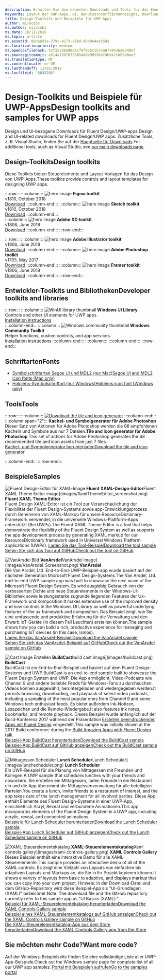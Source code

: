 ```yaml
---
description: Erhalten Sie die neuesten Downloads und Tools für das Benutzeroberflächenlayout und Steuerelementdesign für UWP-Apps.
keywords: Layout der UWP-Apps, UI, Benutzeroberflächendesigns, Downloads, UWP-Tools
title: Design-Toolkits und Beispiele für UWP-Apps
author: mijacobs
ms.author: mijacobs
ms.date: 10/11/2018
ms.topic: article
ms.assetid: 88da6d1a-379c-4173-a56d-d8b9a4eab5da
ms.localizationpriority: medium
ms.openlocfilehash: 42f223b858861cf0f965c5b7ea8778426a8340af
ms.sourcegitcommit: e814a13978f33654d8e995584f4b047cb53e0aef
ms.translationtype: MT
ms.contentlocale: de-DE
ms.lasthandoff: 11/05/2018
ms.locfileid: "6038288"
---
```

# <a name="design-toolkits-and-samples-for-uwp-apps"></a><span data-ttu-id="5a8a8-104">Design-Toolkits und Beispiele für UWP-Apps</span><span class="sxs-lookup"><span data-stu-id="5a8a8-104">Design toolkits and samples for UWP apps</span></span>
 

<span data-ttu-id="5a8a8-105">Design und UI-bezogene Downloads für Fluent Design/UWP-apps.</span><span class="sxs-lookup"><span data-stu-id="5a8a8-105">Design and UI-related downloads for Fluent Design/UWP apps.</span></span> <span data-ttu-id="5a8a8-106">Zusätzliche Tools, z. B. Visual Studio, finden Sie auf der <a href="https://developer.microsoft.com/downloads">Hauptseite für Downloads</a>.</span><span class="sxs-lookup"><span data-stu-id="5a8a8-106">For additional tools, such as Visual Studio, see <a href="https://developer.microsoft.com/downloads">our main downloads page</a>.</span></span> 


## <a name="design-toolkits"></a><span data-ttu-id="5a8a8-107">Design-Toolkits</span><span class="sxs-lookup"><span data-stu-id="5a8a8-107">Design toolkits</span></span>

<span data-ttu-id="5a8a8-108">Diese Toolkits bieten Steuerelemente und Layout-Vorlagen für das Design von UWP-Apps.</span><span class="sxs-lookup"><span data-stu-id="5a8a8-108">These toolkits provide controls and layout templates for designing UWP apps.</span></span>

:::row:::
    :::column:::
        ![hero image](images/figma.png)
        <b>Figma toolkit</b><br>
        v1810, October 2018<br>
        <a href="https://aka.ms/figmatoolkit">Download</a>
    :::column-end:::
    :::column:::
        ![hero image](images/sketch.png)
        <b>Sketch toolkit</b><br>
        v1810, October 2018<br>
        <a href="https://aka.ms/sketchtoolkit">Download</a>
    :::column-end:::    
    :::column:::
        ![hero image](images/adobe-xd.png)
        <b>Adobe XD toolkit</b><br>
        v1806, June 2018<br>
        <a href="https://aka.ms/adobexdtoolkit">Download</a>
    :::column-end:::
:::row-end:::

:::row:::
    :::column:::
        ![hero image](images/adobe-illustrator.png)
        <b>Adobe Illustrator toolkit</b><br>
        v1806, June 2018<br>
        <a href="https://aka.ms/adobeillustratortoolkit">Download</a>
    :::column-end:::
    :::column:::
        ![hero image](images/adobe-photoshop.png)
        <b>Adobe Photoshop toolkit</b><br>
        v1705, May 2017<br>
        <a href="https://aka.ms/adobephotoshoptoolkit">Download</a>
    :::column-end:::
    :::column:::
        ![hero image](images/framer.png)
        <b>Framer toolkit</b><br>
        v1806, June 2018<br>
        <a href="https://aka.ms/framertoolkit">Download</a>
    :::column-end:::
:::row-end:::

## <a name="developer-toolkits-and-libraries"></a><span data-ttu-id="5a8a8-109">Entwickler-Toolkits und Bibliotheken</span><span class="sxs-lookup"><span data-stu-id="5a8a8-109">Developer toolkits and libraries</span></span>

:::row:::
    :::column:::
        ![WinUI library thumbnail](images/WinUI-library.png)
        <b>Windows UI Library</b><br>
        Controls and other UI elements for UWP apps.<br/>
        <a href="/uwp/toolkits/winui/getting-started">Installation instructions</a><br/>
    :::column-end:::
    :::column:::
        ![Windows community thumbnail](images/Windows-community-toolkit.png)
        <b>Windows Community Toolkit</b><br>
        Helper functions, custom controls, and app services.<br />
        <a href="/windows/uwpcommunitytoolkit/getting-started">Installation instructions</a>
    :::column-end:::
    :::column:::
    :::column-end:::
:::row-end:::

## <a name="fonts"></a><span data-ttu-id="5a8a8-110">Schriftarten</span><span class="sxs-lookup"><span data-stu-id="5a8a8-110">Fonts</span></span>

* <a href="https://aka.ms/SegoeFonts"><span data-ttu-id="5a8a8-111">Symbolschriftarten Segoe UI und MDL2 (nur Mac)</span><span class="sxs-lookup"><span data-stu-id="5a8a8-111">Segoe UI and MDL2 icon fonts (Mac only)</span></span></a>
* <a href="https://aka.ms/hololensiconfont"><span data-ttu-id="5a8a8-112">Hololens-Symbolschriftart (nur Windows)</span><span class="sxs-lookup"><span data-stu-id="5a8a8-112">Hololens icon font (Windows only)</span></span></a>

## <a name="tools"></a><span data-ttu-id="5a8a8-113">Tools</span><span class="sxs-lookup"><span data-stu-id="5a8a8-113">Tools</span></span>

:::row:::
    :::column:::
        <a href="http://go.microsoft.com/fwlink/p/?LinkId=760394"><img src="images/tile-icon-generator.png" alt="Download the tile and icon generator"/></a>
    :::column-end:::
    :::column span="2":::
      <span data-ttu-id="5a8a8-114">**Kachel- und Symbolgenerator für Adobe Photoshop** Dieser Satz von Aktionen für Adobe Photoshop werden die 68 empfohlenen Kacheln und Symbole aus nur 7 Dateien.</span><span class="sxs-lookup"><span data-stu-id="5a8a8-114">**Tile and icon generator for Adobe Photoshop** This set of actions for Adobe Photoshop generates the 68 recommended tile and icon assets from just 7 files.</span></span> <br/><a href="http://go.microsoft.com/fwlink/p/?LinkId=760394"><span data-ttu-id="5a8a8-115">Kachel- und Symbolgenerator herunterladen</span><span class="sxs-lookup"><span data-stu-id="5a8a8-115">Download the tile and icon generator</span></span></a></p>
    :::column-end:::
:::row-end:::

    
## <a name="samples"></a><span data-ttu-id="5a8a8-116">Beispiele</span><span class="sxs-lookup"><span data-stu-id="5a8a8-116">Samples</span></span>

![<span data-ttu-id="5a8a8-117">Fluent Design-Editor für XAML-Image](images/XamlThemeEditor_screenshot.png)
**Fluent XAML-Design-Editor**</span><span class="sxs-lookup"><span data-stu-id="5a8a8-117">Fluent XAML Theme Editor image](images/XamlThemeEditor_screenshot.png)
**Fluent XAML Theme Editor**</span></span><br>
<span data-ttu-id="5a8a8-118">Fluent Design XAML-Editor ist ein Tool zur Veranschaulichung der Flexibilität der Fluent Design-Systems sowie app-Entwicklungsprozess durch Generieren von XAML-Markup für unsere ResourceDictionary-Framework verwendet, in die universelle Windows-Plattform-Apps unterstützt (Bei UWPs).</span><span class="sxs-lookup"><span data-stu-id="5a8a8-118">The Fluent XAML Theme Editor is a tool that helps demonstrate the flexibility of the Fluent Design System as well as supports the app development process by generating XAML markup for our ResourceDictionary framework used in Universal Windows Platform applications (UWPs).</span></span>
<a href="https://github.com/Microsoft/fluent-xaml-theme-editor/archive/master.zip"><span data-ttu-id="5a8a8-119">Laden Sie das Tool-Beispiel</span><span class="sxs-lookup"><span data-stu-id="5a8a8-119">Download the tool sample</span></span></a> <br><a href="https://github.com/Microsoft/fluent-xaml-theme-editor"><span data-ttu-id="5a8a8-120">Sehen Sie sich das Tool auf GitHub</span><span class="sxs-lookup"><span data-stu-id="5a8a8-120">Check out the tool on GitHub</span></span></a>

![<span data-ttu-id="5a8a8-121">VanArsdel Bild](images/VanArsdel_Screenshot.png)
**VanArsdel**</span><span class="sxs-lookup"><span data-stu-id="5a8a8-121">VanArsdel image](images/VanArsdel_Screenshot.png)
**VanArsdel**</span></span><br>
<span data-ttu-id="5a8a8-122">Die Van Arsdel, Ltd. End-to-End-UWP-Beispiel-app wurde basiert auf der nächsten Generation Microsoft Fluent Design-Systems.</span><span class="sxs-lookup"><span data-stu-id="5a8a8-122">The Van Arsdel, Ltd. end-to-end UWP sample app was built to showcase the next wave of the Microsoft Fluent Design System.</span></span> <span data-ttu-id="5a8a8-123">Es wird ausgiebig Gebrauch von der verbesserten Dichte und neue Steuerelemente in der <a herf="https://docs.microsoft.com/uwp/toolkits/winui/">Windows-UI-Bibliothek</a> sowie leistungsstarke zugrunde liegenden Features der Ux-Framework und Komposition.</span><span class="sxs-lookup"><span data-stu-id="5a8a8-123">It makes extensive use of the improved density and new controls in the <a herf="https://docs.microsoft.com/uwp/toolkits/winui/">Windows UI Library</a> as well as powerful underlying features of the ux framework and composition.</span></span> <span data-ttu-id="5a8a8-124">Das Beispiel zeigt, wie Sie eine umfassende und produktive Erfahrung für die Verwaltung und den Erwerb IoT-Geräte (in diesem Fall Leuchten) erstellen können.</span><span class="sxs-lookup"><span data-stu-id="5a8a8-124">The sample shows how you can build a rich, productive experience for managing and purchasing IoT devices (in this case, lamps).</span></span><br>
<a href="https://github.com/Microsoft/VanArsdel/archive/master.zip"><span data-ttu-id="5a8a8-125">Laden Sie das VanArsdel-Beispiel</span><span class="sxs-lookup"><span data-stu-id="5a8a8-125">Download the VanArsdel sample</span></span></a> <br><a href="https://github.com/microsoft/vanarsdel"><span data-ttu-id="5a8a8-126">Sehen Sie sich das VanArsdel-Beispiel auf GitHub</span><span class="sxs-lookup"><span data-stu-id="5a8a8-126">Check out the VanArsdel sample on GitHub</span></span></a>

![<span data-ttu-id="5a8a8-127">Cast Image Erstellen](images/buildcast.png)
**BuildCast**</span><span class="sxs-lookup"><span data-stu-id="5a8a8-127">build cast image](images/buildcast.png)
**BuildCast**</span></span><br>
<span data-ttu-id="5a8a8-128">BuildCast ist ein End-to-End-Beispiel und basiert auf dem Fluent Design-Systems und UWP.</span><span class="sxs-lookup"><span data-stu-id="5a8a8-128">BuildCast is an end-to-end sample built to showcase the Fluent Design System and UWP.</span></span> <span data-ttu-id="5a8a8-129">Die App ermöglicht, Video-Podcasts wie Channel 9 und andere beliebte Feeds für Windows-Fans zu durchsuchen. Videos können ausgewählt, heruntergeladen und wiedergegeben werden.</span><span class="sxs-lookup"><span data-stu-id="5a8a8-129">It permits browsing, downloading, and playback of select video podcasts, including a sampling of the most popular ones from Channel 9 and some Windows tech enthusiast feeds.</span></span> <span data-ttu-id="5a8a8-130">Es bietet außerdem Ink-Notizen, Lesezeichen und die Remote-Wiedergabe.</span><span class="sxs-lookup"><span data-stu-id="5a8a8-130">It also features ink notes, bookmarks, and remote playback.</span></span> <span data-ttu-id="5a8a8-131">Dieses Beispiel wurde anfänglich auf der Build-Konferenz 2017 während der Präsentation <a href="https://channel9.msdn.com/Events/Build/2017/B8034">Erstellen beeindruckender Apps mit Fluent Design</a> vorgestellt.</span><span class="sxs-lookup"><span data-stu-id="5a8a8-131">This sample was initially shown at the 2017 Build conference during the <a href="https://channel9.msdn.com/Events/Build/2017/B8034">Build Amazing Apps with Fluent Design</a> talk.</span></span> <br>
<a href="https://github.com/Microsoft/BuildCast/archive/master.zip"><span data-ttu-id="5a8a8-132">Beispiel-App BuildCast herunterladen</span><span class="sxs-lookup"><span data-stu-id="5a8a8-132">Download the BuildCast sample</span></span></a> <br><a href="https://github.com/Microsoft/BuildCast"><span data-ttu-id="5a8a8-133">Beispiel-App BuildCast auf GitHub anzeigen</span><span class="sxs-lookup"><span data-stu-id="5a8a8-133">Check out the BuildCast sample on GitHub</span></span></a>

![<span data-ttu-id="5a8a8-134">Mittagessen Scheduler](images/lunchscheduler.png)
**Lunch Scheduler**</span><span class="sxs-lookup"><span data-stu-id="5a8a8-134">Lunch Scheduler](images/lunchscheduler.png)
**Lunch Scheduler**</span></span><br>
<span data-ttu-id="5a8a8-135">Ein UWP-Beispiel für die Planung von Mittagessen mit Freunden und Kollegen.</span><span class="sxs-lookup"><span data-stu-id="5a8a8-135">A UWP sample that schedules lunches with your friends and coworkers.</span></span> <span data-ttu-id="5a8a8-136">Sie erstellen ein Mittagessen, laden Freunde in ein Restaurant ein und die App übernimmt die Mittagessenverwaltung für alle beteiligten Parteien.</span><span class="sxs-lookup"><span data-stu-id="5a8a8-136">You create a lunch, invite friends to a restaurant of interest, and the app takes care of the lunch management for all involved parties.</span></span> <span data-ttu-id="5a8a8-137">Diese App enthält Elemente des Fluent Design-Systems in einer UWP-App, einschließlich Acryl, Reveal und verbundene Animationen.</span><span class="sxs-lookup"><span data-stu-id="5a8a8-137">This app incorporates elements of the Fluent Design System in a UWP app, including acrylic, reveal, and connected animations.</span></span> <br/><a href="https://github.com/Microsoft/Windows-appsample-lunch-scheduler/archive/master.zip"><span data-ttu-id="5a8a8-138">Beispiele für Lunch Scheduler herunterladen</span><span class="sxs-lookup"><span data-stu-id="5a8a8-138">Download the Lunch Scheduler sample</span></span></a><br/><a href="https://github.com/Microsoft/Windows-appsample-lunch-scheduler"><span data-ttu-id="5a8a8-139">Beispiel-App Lunch Scheduler auf GitHub anzeigen</span><span class="sxs-lookup"><span data-stu-id="5a8a8-139">Check out the Lunch Scheduler sample on GitHub</span></span></a></p>  

![<span data-ttu-id="5a8a8-140">XAML-Steuerelementekatalog](images/xaml-controls-gallery.png)
**XAML-Steuerelementekatalog**</span><span class="sxs-lookup"><span data-stu-id="5a8a8-140">Xaml controls gallery](images/xaml-controls-gallery.png)
**XAML Controls Gallery**</span></span><br>
<span data-ttu-id="5a8a8-141">Dieses Beispiel enthält eine interaktive Demo für alle XAML-Steuerelemente.</span><span class="sxs-lookup"><span data-stu-id="5a8a8-141">This sample provides an interactive demo of all of the XAML controls.</span></span> <span data-ttu-id="5a8a8-142">Es zeigt eine Vielzahl von Layouts von einfachen bis adaptiven Layouts und Markups an, die Sie in Ihr Projekt kopieren können.</span><span class="sxs-lookup"><span data-stu-id="5a8a8-142">It shows a variety of layouts from basic to adaptive, and displays markup that you can copy into your own project.</span></span> <span data-ttu-id="5a8a8-143">Hinweis: In der Download-Datei und dem GitHub-Repository wird diese Beispiel-App als "UI-Grundlagen (XAML)" bezeichnet.</span><span class="sxs-lookup"><span data-stu-id="5a8a8-143">Note: The download file and the GitHub repository currently refer to this sample app as "UI Basics (XAML)."</span></span> <br/><a href="https://github.com/Microsoft/Windows-universal-samples/archive/master.zip"><span data-ttu-id="5a8a8-144">Beispiel für XAML-Steuerelementekatalog herunterladen</span><span class="sxs-lookup"><span data-stu-id="5a8a8-144">Download the XAML Controls Gallery sample</span></span></a><br/><a href="https://github.com/Microsoft/Windows-universal-samples/tree/master/Samples/XamlUIBasics"><span data-ttu-id="5a8a8-145">Beispiel eines XAML-Steuerelementkatalogs auf GitHub anzeigen</span><span class="sxs-lookup"><span data-stu-id="5a8a8-145">Check out the XAML Controls Gallery sample on GitHub</span></span></a> <br/><a href="https://www.microsoft.com/store/apps/9msvh128x2zt"><span data-ttu-id="5a8a8-146">Die XAML-Steuerelementkatalog-App aus dem Store herunterladen</span><span class="sxs-lookup"><span data-stu-id="5a8a8-146">Download the XAML Controls Gallery app from the Store</span></span></a></p>

## <a name="want-more-code"></a><span data-ttu-id="5a8a8-147">Sie möchten mehr Code?</span><span class="sxs-lookup"><span data-stu-id="5a8a8-147">Want more code?</span></span>

<span data-ttu-id="5a8a8-148">Auf der Windows-Beispielseite finden Sie eine vollständige Liste aller UWP-App-Beispiele.</span><span class="sxs-lookup"><span data-stu-id="5a8a8-148">Check out the Windows sample page for complete list of all our UWP app samples.</span></span> <a href="https://developer.microsoft.com/samples"><span data-ttu-id="5a8a8-149">Portal mit Beispielen aufrufen</span><span class="sxs-lookup"><span data-stu-id="5a8a8-149">Go to the samples portal</span></span></a>
